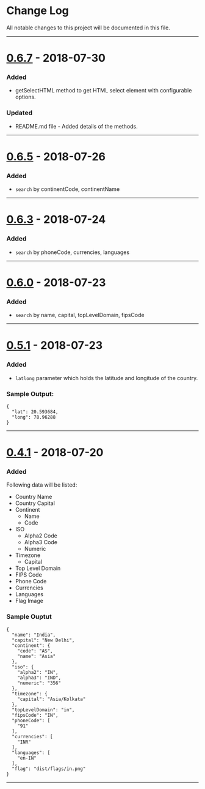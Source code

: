 # Change Log

All notable changes to this project will be documented in this file.

---

# [0.6.7](https://github.com/yusufshakeel/dyCountryJS/releases/tag/v0.6.7) - 2018-07-30

### Added

* getSelectHTML method to get HTML select element with configurable options.


### Updated

* README.md file - Added details of the methods.

---

# [0.6.5](https://github.com/yusufshakeel/dyCountryJS/releases/tag/v0.6.5) - 2018-07-26

### Added

* `search` by continentCode, continentName

---

# [0.6.3](https://github.com/yusufshakeel/dyCountryJS/releases/tag/v0.6.3) - 2018-07-24

### Added

* `search` by phoneCode, currencies, languages

---

# [0.6.0](https://github.com/yusufshakeel/dyCountryJS/releases/tag/v0.6.0) - 2018-07-23

### Added

* `search` by name, capital, topLevelDomain, fipsCode

---

# [0.5.1](https://github.com/yusufshakeel/dyCountryJS/releases/tag/v0.5.1) - 2018-07-23

### Added

* `latlong` parameter which holds the latitude and longitude of the country.

### Sample Output:

```
{
  "lat": 20.593684,
  "long": 78.96288
}
```

---

# [0.4.1](https://github.com/yusufshakeel/dyCountryJS/releases/tag/v0.4.1) - 2018-07-20

### Added

Following data will be listed:

* Country Name
* Country Capital
* Continent
  * Name
  * Code
* ISO
  * Alpha2 Code
  * Alpha3 Code
  * Numeric
* Timezone
  * Capital
* Top Level Domain
* FIPS Code
* Phone Code
* Currencies
* Languages
* Flag Image

### Sample Ouptut

```
{
  "name": "India",
  "capital": "New Delhi",
  "continent": {
    "code": "AS",
    "name": "Asia"
  },
  "iso": {
    "alpha2": "IN",
    "alpha3": "IND",
    "numeric": "356"
  },
  "timezone": {
    "capital": "Asia/Kolkata"
  },
  "topLevelDomain": "in",
  "fipsCode": "IN",
  "phoneCode": [
    "91"
  ],
  "currencies": [
    "INR"
  ],
  "languages": [
    "en-IN"
  ],
  "flag": "dist/flags/in.png"
}
```

---